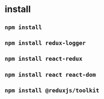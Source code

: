 # install

## `npm install`

## `npm install redux-logger`

## `npm install react-redux`

## `npm install react react-dom`

## `npm install @reduxjs/toolkit`
